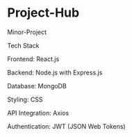 # Project-Hub
Minor-Project

Tech Stack

Frontend: React.js

Backend: Node.js with Express.js

Database: MongoDB

Styling: CSS

API Integration: Axios

Authentication: JWT (JSON Web Tokens)



